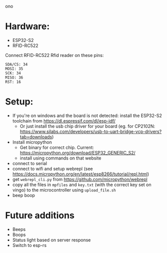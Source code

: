 ono

# Hardware:

- ESP32-S2
- RFID-RC522

Connect RFID-RC522 Rfid reader on these pins:

```
SDA/CS: 34
MOSI: 35
SCK: 34
MISO: 36
RST: 16
```

# Setup:

- If you're on windows and the board is not detected: install the ESP32-S2 toolchain from https://dl.espressif.com/dl/esp-idf/
  - Or just install the usb chip driver for your board (eg. for CP2102N: https://www.silabs.com/developers/usb-to-uart-bridge-vcp-drivers?tab=downloads)
- Install micropython
  - Get binary for correct chip. Current: https://micropython.org/download/ESP32_GENERIC_S2/
  - install using commands on that website
- connect to serial
- connect to wifi and setup webrepl (see https://docs.micropython.org/en/latest/esp8266/tutorial/repl.html)
- get `webrepl_cli.py` from https://github.com/micropython/webrepl
- copy all the files in `mpfiles` and `key.txt` (with the correct key set on vingo) to the microcontroller using `upload_file.sh`
- beep boop

# Future additions

- Beeps
- Boops
- Status light based on server response
- Switch to esp-rs
